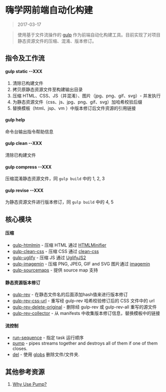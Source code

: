 嗨学网前端自动化构建
===

> 2017-03-17

> 使用基于文件流操作的 [gulp](http://www.gulpjs.com.cn/) 作为前端自动化构建工具。目前实现了对项目静态资源文件的压缩、混淆、版本修订。

## 指令及工作流

#### gulp static --XXX

1. 清除已构建文件
2. 拷贝原静态资源文件至构建输出目录
3. 压缩 HTML、CSS、JS（并混淆）、图片（jpg、png、gif、svg）- 并发执行
4. 为静态资源文件（css、js、jpg、png、gif、svg）加哈希校验后缀
5. 替换模板（html、jsp、vm ）中版本修订后文件资源的引用链接

#### gulp help

命令台输出指令帮助信息

#### gulp clean --XXX

清除已构建文件

#### gulp compress --XXX

压缩混淆静态资源文件，同 `gulp build` 中的 1, 2, 3

#### gulp revise --XXX

为静态资源文件进行版本修订，同 `gulp build` 中的 4, 5

## 核心模块

#### 压缩

* [gulp-htmlmin](https://github.com/jonschlinkert/gulp-htmlmin) - 压缩 HTML 通过 [HTMLMinifier](https://github.com/kangax/html-minifier)
* [gulp-clean-css](https://github.com/scniro/gulp-clean-css) - 压缩 CSS 通过 [clean-css](https://github.com/jakubpawlowicz/clean-css)
* [gulp-uglify](https://github.com/terinjokes/gulp-uglify) - 压缩 JS 通过 [UglifyJS2](https://github.com/mishoo/UglifyJS2)
* [gulp-imagemin](https://github.com/sindresorhus/gulp-imagemin) - 压缩 PNG, JPEG, GIF and SVG 图片通过 [imagemin](https://github.com/imagemin/imagemin)
* [gulp-sourcemaps](https://github.com/floridoo/gulp-sourcemaps) - 提供 source map 支持

#### 静态资源版本修订

* [gulp-rev](https://github.com/sindresorhus/gulp-rev) - 在静态文件名的后面添加hash值来进行版本修订
* [gulp-rev-css-url](https://github.com/galkinrost/gulp-rev-css-url) - 重写经 gulp-rev 哈希校验修订后的 CSS 文件中的 url
* [gulp-rev-delete-original](https://github.com/nib-health-funds/gulp-rev-delete-original) - 删除经 gulp-rev 或 gulp-rev-all 重写的源文件
* [gulp-rev-collector](https://github.com/shonny-ua/gulp-rev-collector) - 从 manifests 中收集版本修订信息，替换模板中的链接

#### 流控制

* [run-sequence](https://github.com/OverZealous/run-sequence) - 指定 task 运行顺序
* [pump](https://github.com/mafintosh/pump) - pipes streams together and destroys all of them if one of them closes.
* [del](https://github.com/sindresorhus/del) - 使用 [globs](https://github.com/isaacs/node-glob) 删除文件/文件夹.

## 其他参考资源

1. [Why Use Pump?](https://github.com/terinjokes/gulp-uglify/blob/master/docs/why-use-pump/README.md#why-use-pump)
